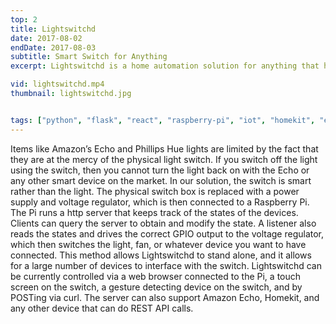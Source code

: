 ```yaml
---
top: 2
title: Lightswitchd
date: 2017-08-02
endDate: 2017-08-03
subtitle: Smart Switch for Anything 
excerpt: Lightswitchd is a home automation solution for anything that hooks into the wall.

vid: lightswitchd.mp4
thumbnail: lightswitchd.jpg


tags: ["python", "flask", "react", "raspberry-pi", "iot", "homekit", "electronics", "embedded", "hackthehome", "hackathon"]
---
```

Items like Amazon’s Echo and Phillips Hue lights are limited by the fact that they are at the mercy of the physical light switch.  If you switch off the light using the switch, then you cannot turn the light back on with the Echo or any other smart device on the market.  In our solution, the switch is smart rather than the light.  The physical switch box is replaced with a power supply and voltage regulator, which is then connected to a Raspberry Pi.  The Pi runs a http server that keeps track of the states of the devices.  Clients can query the server to obtain and modify the state.  A listener also reads the states and drives the correct GPIO output to the voltage regulator, which then switches the light, fan, or whatever device you want to have connected.  This method allows Lightswitchd to stand alone, and it allows for a large number of devices to interface with the switch.  Lightswitchd can be currently controlled via a web browser connected to the Pi, a touch screen on the switch, a gesture detecting device on the switch, and by POSTing via curl.  The server can also support Amazon Echo, Homekit, and any other device that can do REST API calls.
